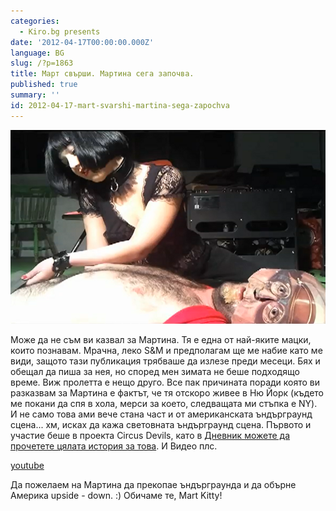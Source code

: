```yaml
---
categories:
  - Kiro.bg presents
date: '2012-04-17T00:00:00.000Z'
language: BG
slug: /?p=1863
title: Март свърши. Мартина сега започва.
published: true
summary: ''
id: 2012-04-17-mart-svarshi-martina-sega-zapochva
---
```


![](https://raw.githubusercontent.com/kirilchristov/blog_images/main/2012/04/leave-the-knife-curtis.png)

 Може да не съм ви казвал за Мартина. Тя е една от най-яките мацки, които познавам. Мрачна, леко S&M и предполагам ще ме набие като ме види, защото тази публикация трябваше да излезе преди месеци. Бях и обещал да пиша за нея, но според мен зимата не беше подходящо време. Виж пролетта е нещо друго. Все пак причината поради която ви разказвам за Мартина е фактът, че тя отскоро живее в Ню Йорк (където ме покани да спя в хола, мерси за което, следващата ми стъпка е NY). И не само това ами вече стана част и от американската ъндърграунд сцена... хм, исках да кажа световната ъндърграунд сцена. Първото и участие беше в проекта Circus Devils, като в [Дневник можете да прочетете цялата история за това](http://www.dnevnik.bg/buntart/2012/01/24/1751557_fustucheno_maslo_bondidj_i_chihuahua_kak_snimahme_klip/). И Видео плс. 

[youtube](https://www.youtube.com/watch?v=QAdH96h7qEk)


Да пожелаем на Мартина да прекопае ъндърграунда и да обърне Америка upside - down. :) Обичаме те, Mart Kitty!
